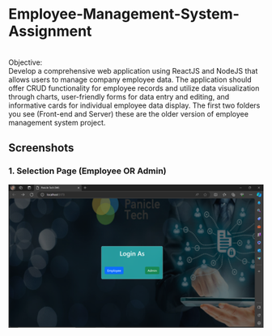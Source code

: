 # Employee-Management-System-Assignment 
<br>
Objective:
<br>
Develop a comprehensive web application using ReactJS and NodeJS that allows users to manage company employee data. The application should offer CRUD functionality for employee records and utilize data visualization through charts, user-friendly forms for data entry and editing, and informative cards for individual employee data display.
The first two folders you see (Front-end and Server) these are the older version of employee management system project.


## Screenshots <br>
### 1. Selection Page (Employee OR Admin)
![screenshot](1.png)